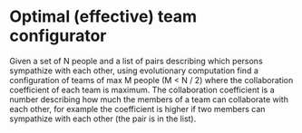 # Optimal (effective) team configurator

Given a set of N people and a list of pairs describing which persons sympathize with each other, using evolutionary computation find a configuration of teams of max M people (M < N / 2) where the collaboration coefficient of each team is maximum. The collaboration coefficient is a number describing how much the members of a team can collaborate with each other, for example the coefficient is higher if two members can sympathize with each other (the pair is in the list).
